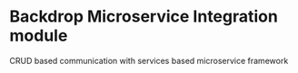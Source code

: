 # Backdrop Microservice Integration module

CRUD based communication with services based microservice framework
